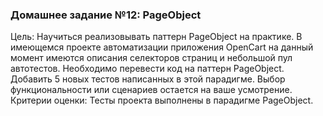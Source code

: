### Домашнее задание №12: PageObject

Цель: Научиться реализовывать паттерн PageObject на практике.
В имеющемся проекте автоматизации приложения OpenCart на данный момент имеются описания селекторов страниц и небольшой пул автотестов.
Необходимо перевести код на паттерн PageObject. Добавить 5 новых тестов написанных в этой парадигме.
Выбор функциональности или сценариев остается на ваше усмотрение.
Критерии оценки: Тесты проекта выполнены в парадигме PageObject. 